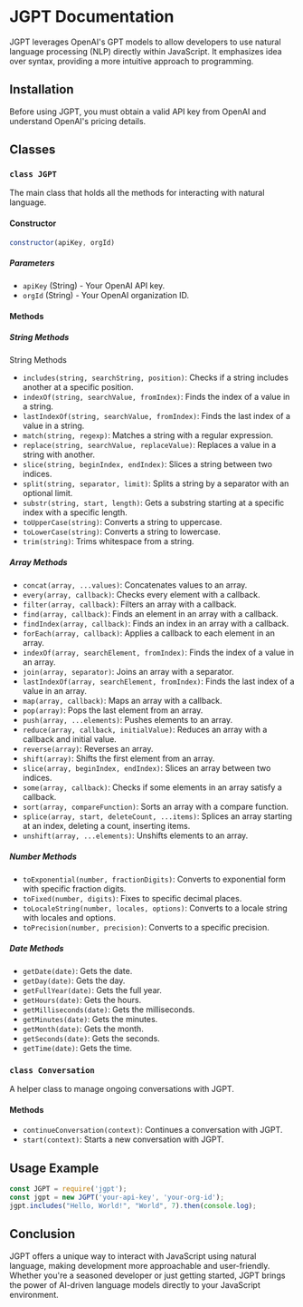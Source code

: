 # JGPT Documentation

JGPT leverages OpenAI's GPT models to allow developers to use natural language processing (NLP) directly within JavaScript. It emphasizes idea over syntax, providing a more intuitive approach to programming.

## Installation
Before using JGPT, you must obtain a valid API key from OpenAI and understand OpenAI's pricing details.

## Classes

### `class JGPT`

The main class that holds all the methods for interacting with natural language.

#### Constructor

```javascript
constructor(apiKey, orgId)
```

##### Parameters
- `apiKey` (String) - Your OpenAI API key.
- `orgId` (String) - Your OpenAI organization ID.

#### Methods

##### String Methods

String Methods
- `includes(string, searchString, position)`: Checks if a string includes another at a specific position.
- `indexOf(string, searchValue, fromIndex)`: Finds the index of a value in a string.
- `lastIndexOf(string, searchValue, fromIndex)`: Finds the last index of a value in a string.
- `match(string, regexp)`: Matches a string with a regular expression.
- `replace(string, searchValue, replaceValue)`: Replaces a value in a string with another.
- `slice(string, beginIndex, endIndex)`: Slices a string between two indices.
- `split(string, separator, limit)`: Splits a string by a separator with an optional limit.
- `substr(string, start, length)`: Gets a substring starting at a specific index with a specific length.
- `toUpperCase(string)`: Converts a string to uppercase.
- `toLowerCase(string)`: Converts a string to lowercase.
- `trim(string)`: Trims whitespace from a string.

##### Array Methods
- `concat(array, ...values)`: Concatenates values to an array.
- `every(array, callback)`: Checks every element with a callback.
- `filter(array, callback)`: Filters an array with a callback.
- `find(array, callback)`: Finds an element in an array with a callback.
- `findIndex(array, callback)`: Finds an index in an array with a callback.
- `forEach(array, callback)`: Applies a callback to each element in an array.
- `indexOf(array, searchElement, fromIndex)`: Finds the index of a value in an array.
- `join(array, separator)`: Joins an array with a separator.
- `lastIndexOf(array, searchElement, fromIndex)`: Finds the last index of a value in an array.
- `map(array, callback)`: Maps an array with a callback.
- `pop(array)`: Pops the last element from an array.
- `push(array, ...elements)`: Pushes elements to an array.
- `reduce(array, callback, initialValue)`: Reduces an array with a callback and initial value.
- `reverse(array)`: Reverses an array.
- `shift(array)`: Shifts the first element from an array.
- `slice(array, beginIndex, endIndex)`: Slices an array between two indices.
- `some(array, callback)`: Checks if some elements in an array satisfy a callback.
- `sort(array, compareFunction)`: Sorts an array with a compare function.
- `splice(array, start, deleteCount, ...items)`: Splices an array starting at an index, deleting a count, inserting items.
- `unshift(array, ...elements)`: Unshifts elements to an array.

##### Number Methods
- `toExponential(number, fractionDigits)`: Converts to exponential form with specific fraction digits.
- `toFixed(number, digits)`: Fixes to specific decimal places.
- `toLocaleString(number, locales, options)`: Converts to a locale string with locales and options.
- `toPrecision(number, precision)`: Converts to a specific precision.

##### Date Methods
- `getDate(date)`: Gets the date.
- `getDay(date)`: Gets the day.
- `getFullYear(date)`: Gets the full year.
- `getHours(date)`: Gets the hours.
- `getMilliseconds(date)`: Gets the milliseconds.
- `getMinutes(date)`: Gets the minutes.
- `getMonth(date)`: Gets the month.
- `getSeconds(date)`: Gets the seconds.
- `getTime(date)`: Gets the time.

### `class Conversation`

A helper class to manage ongoing conversations with JGPT.

#### Methods
- `continueConversation(context)`: Continues a conversation with JGPT.
- `start(context)`: Starts a new conversation with JGPT.

## Usage Example

```javascript
const JGPT = require('jgpt');
const jgpt = new JGPT('your-api-key', 'your-org-id');
jgpt.includes("Hello, World!", "World", 7).then(console.log);
```

## Conclusion
JGPT offers a unique way to interact with JavaScript using natural language, making development more approachable and user-friendly. Whether you're a seasoned developer or just getting started, JGPT brings the power of AI-driven language models directly to your JavaScript environment.
